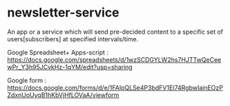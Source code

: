 # newsletter-service
An app or a service which will send pre-decided content to a specific set of users[subscribers] at specified intervals/time. 

Google Spreadsheet+ Apps-script : https://docs.google.com/spreadsheets/d/1wzSCDGYLW2hs7HJTTwQeCeewPr_Y3h95JCvkHz-1qYM/edit?usp=sharing

Google form : https://docs.google.com/forms/d/e/1FAIpQLSe4P3bdFV1EI74RgbwIajnEOzPZdxnUoUyqB1hKbVjHfLOVaA/viewform
